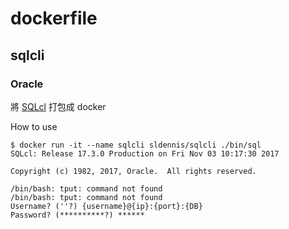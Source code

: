 # dockerfile


## sqlcli

### Oracle

將 [SQLcl](http://www.oracle.com/technetwork/developer-tools/sqlcl/overview/index.html) 打包成 docker

How to use

```
$ docker run -it --name sqlcli sldennis/sqlcli ./bin/sql
SQLcl: Release 17.3.0 Production on Fri Nov 03 10:17:30 2017

Copyright (c) 1982, 2017, Oracle.  All rights reserved.

/bin/bash: tput: command not found
/bin/bash: tput: command not found
Username? (''?) {username}@{ip}:{port}:{DB}
Password? (**********?) ******
```
